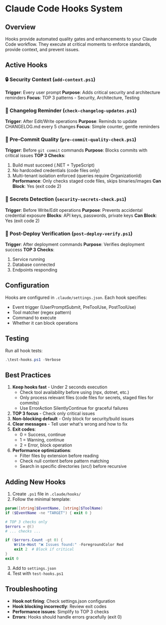# Claude Code Hooks System

## Overview
Hooks provide automated quality gates and enhancements to your Claude Code workflow. They execute at critical moments to enforce standards, provide context, and prevent issues.

## Active Hooks

### 🔒 Security Context (`add-context.ps1`)
**Trigger**: Every user prompt
**Purpose**: Adds critical security and architecture reminders
**Focus**: TOP 3 patterns - Security, Architecture, Testing

### 📝 Changelog Reminder (`check-changelog-updates.ps1`)
**Trigger**: After Edit/Write operations
**Purpose**: Reminds to update CHANGELOG.md every 5 changes
**Focus**: Simple counter, gentle reminders

### 🚫 Pre-Commit Quality (`pre-commit-quality-check.ps1`)
**Trigger**: Before `git commit` commands
**Purpose**: Blocks commits with critical issues
**TOP 3 Checks**:
1. Build must succeed (.NET + TypeScript)
2. No hardcoded credentials (code files only)
3. Multi-tenant isolation enforced (queries require OrganizationId)
**Performance**: Only checks staged code files, skips binaries/images
**Can Block**: Yes (exit code 2)

### 🔐 Secrets Detection (`security-secrets-check.ps1`)
**Trigger**: Before Write/Edit operations
**Purpose**: Prevents accidental credential exposure
**Blocks**: API keys, passwords, private keys
**Can Block**: Yes (exit code 2)

### 🚀 Post-Deploy Verification (`post-deploy-verify.ps1`)
**Trigger**: After deployment commands
**Purpose**: Verifies deployment success
**TOP 3 Checks**:
1. Service running
2. Database connected
3. Endpoints responding

## Configuration
Hooks are configured in `.claude/settings.json`. Each hook specifies:
- Event trigger (UserPromptSubmit, PreToolUse, PostToolUse)
- Tool matcher (regex pattern)
- Command to execute
- Whether it can block operations

## Testing
Run all hook tests:
```powershell
.\test-hooks.ps1 -Verbose
```

## Best Practices
1. **Keep hooks fast** - Under 2 seconds execution
   - Check tool availability before using (npx, dotnet, etc.)
   - Only process relevant files (code files for secrets, staged files for commits)
   - Use ErrorAction SilentlyContinue for graceful failures
2. **TOP 3 focus** - Check only critical issues
3. **Non-blocking default** - Only block for security/build issues
4. **Clear messages** - Tell user what's wrong and how to fix
5. **Exit codes**:
   - 0 = Success, continue
   - 1 = Warning, continue
   - 2 = Error, block operation
6. **Performance optimizations**:
   - Filter files by extension before reading
   - Check null content before pattern matching
   - Search in specific directories (src/) before recursive

## Adding New Hooks
1. Create `.ps1` file in `.claude/hooks/`
2. Follow the minimal template:
```powershell
param([string]$EventName, [string]$ToolName)
if ($EventName -ne "TARGET") { exit 0 }

# TOP 3 checks only
$errors = @()
# ... checks ...

if ($errors.Count -gt 0) {
    Write-Host "❌ Issues found:" -ForegroundColor Red
    exit 2  # Block if critical
}
exit 0
```
3. Add to `settings.json`
4. Test with `test-hooks.ps1`

## Troubleshooting
- **Hook not firing**: Check settings.json configuration
- **Hook blocking incorrectly**: Review exit codes
- **Performance issues**: Simplify to TOP 3 checks
- **Errors**: Hooks should handle errors gracefully (exit 0)